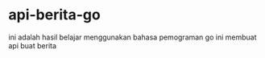 # api-berita-go
ini adalah hasil belajar menggunakan bahasa pemograman go
ini membuat api buat berita
